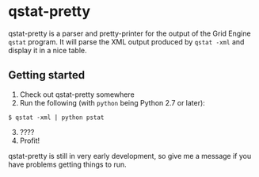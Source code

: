 # qstat-pretty

qstat-pretty is a parser and pretty-printer for the output of the Grid Engine `qstat` program. It will parse the XML output produced by `qstat -xml` and display it in a nice table.

## Getting started

  1. Check out qstat-pretty somewhere
  2. Run the following (with `python` being Python 2.7 or later):

    $ qstat -xml | python pstat
      
  3. ????
  4. Profit!

qstat-pretty is still in very early development, so give me a message if you have problems getting things to run.
